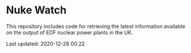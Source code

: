 # Nuke Watch

This repository includes code for retrieving the latest information available on the output of EDF nuclear power plants in the UK.

Last updated: 2020-12-28 00:22